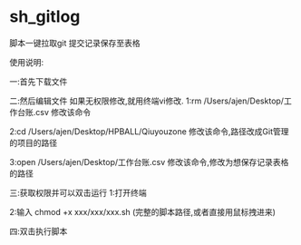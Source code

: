 # sh_gitlog
脚本一键拉取git 提交记录保存至表格

使用说明:

一:首先下载文件

二:然后编辑文件 如果无权限修改,就用终端vi修改.
  1:rm /Users/ajen/Desktop/工作台账.csv  修改该命令
  
  2:cd /Users/ajen/Desktop/HPBALL/Qiuyouzone  修改该命令,路径改成Git管理的项目的路径
  
  3:open /Users/ajen/Desktop/工作台账.csv 修改该命令,修改为想保存记录表格的路径
  
  
三:获取权限并可以双击运行
  1:打开终端
  
  2:输入 chmod +x xxx/xxx/xxx.sh (完整的脚本路径,或者直接用鼠标拽进来)
  
  
四:双击执行脚本
